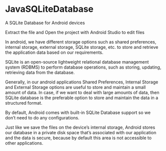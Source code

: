# JavaSQLiteDatabase
A SQLite Database for Android devices

Extract the file and Open the project with Android Studio to edit files

In android, we have different storage options such as shared preferences, internal storage, external storage, SQLite storage, etc. to store and retrieve the application data based on our requirements.
 

SQLite is an open-source lightweight relational database management system (RDBMS) to perform database operations, such as storing, updating, retrieving data from the database. 


Generally, in our android applications Shared Preferences, Internal Storage and External Storage options are useful to store and maintain a small amount of data. In case, if we want to deal with large amounts of data, then SQLite database is the preferable option to store and maintain the data in a structured format.

 

By default, Android comes with built-in SQLite Database support so we don’t need to do any configurations.

 

Just like we save the files on the device’s internal storage, Android stores our database in a private disk space that’s associated with our application and the data is secure, because by default this area is not accessible to other applications.

 


 

